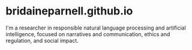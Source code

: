 # bridaineparnell.github.io

I'm a researcher in responsible natural language processing and artificial intelligence, focused on narratives and communication, ethics and regulation, and social impact.
